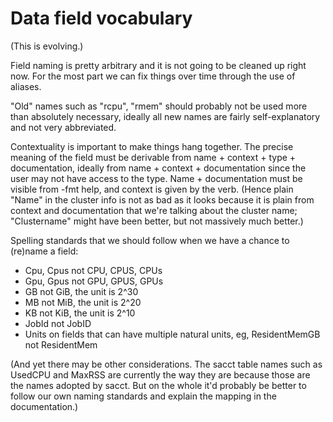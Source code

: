 # Data field vocabulary

(This is evolving.)

Field naming is pretty arbitrary and it is not going to be cleaned up right now.  For the most part
we can fix things over time through the use of aliases.

"Old" names such as "rcpu", "rmem" should probably not be used more than absolutely necessary,
ideally all new names are fairly self-explanatory and not very abbreviated.

Contextuality is important to make things hang together.  The precise meaning of the field must be
derivable from name + context + type + documentation, ideally from name + context + documentation
since the user may not have access to the type.  Name + documentation must be visible from -fmt
help, and context is given by the verb.  (Hence plain "Name" in the cluster info is not as bad as it
looks because it is plain from context and documentation that we're talking about the cluster name;
"Clustername" might have been better, but not massively much better.)

Spelling standards that we should follow when we have a chance to (re)name a field:

* Cpu, Cpus not CPU, CPUS, CPUs
* Gpu, Gpus not GPU, GPUS, GPUs
* GB not GiB, the unit is 2^30
* MB not MiB, the unit is 2^20
* KB not KiB, the unit is 2^10
* JobId not JobID
* Units on fields that can have multiple natural units, eg, ResidentMemGB not ResidentMem

(And yet there may be other considerations.  The sacct table names such as UsedCPU and MaxRSS are
currently the way they are because those are the names adopted by sacct.  But on the whole it'd
probably be better to follow our own naming standards and explain the mapping in the documentation.)
